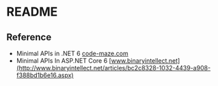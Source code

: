 # README

## Reference

- Minimal APIs in .NET 6 [code-maze.com](https://code-maze.com/dotnet-minimal-api/)
- Minimal APIs In ASP.NET Core 6 [www.binaryintellect.net](http://www.binaryintellect.net/articles/bc2c8328-1032-4439-a908-f388bd1b6e16.aspx)
